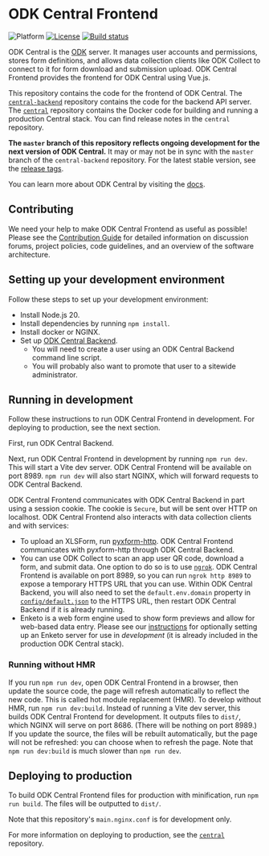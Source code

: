 <!--
Copyright 2017 ODK Central Developers
See the NOTICE file at the top-level directory of this distribution and at
https://github.com/getodk/central-frontend/blob/master/NOTICE.

This file is part of ODK Central. It is subject to the license terms in
the LICENSE file found in the top-level directory of this distribution and at
https://www.apache.org/licenses/LICENSE-2.0. No part of ODK Central,
including this file, may be copied, modified, propagated, or distributed
except according to the terms contained in the LICENSE file.
-->
# ODK Central Frontend

![Platform](https://img.shields.io/badge/platform-Vue.js-blue.svg)
[![License](https://img.shields.io/badge/license-Apache_2.0-blue.svg)](https://opensource.org/licenses/Apache-2.0)
[![Build status](https://circleci.com/gh/getodk/central-frontend.svg?style=shield)](https://circleci.com/gh/getodk/central-frontend)

ODK Central is the [ODK](https://getodk.org/) server. It manages user accounts and permissions, stores form definitions, and allows data collection clients like ODK Collect to connect to it for form download and submission upload. ODK Central Frontend provides the frontend for ODK Central using Vue.js.

This repository contains the code for the frontend of ODK Central. The [`central-backend`](https://github.com/getodk/central-backend) repository contains the code for the backend API server. The [`central`](https://github.com/getodk/central) repository contains the Docker code for building and running a production Central stack. You can find release notes in the `central` repository.

**The `master` branch of this repository reflects ongoing development for the next version of ODK Central.** It may or may not be in sync with the `master` branch of the `central-backend` repository. For the latest stable version, see the [release tags](https://github.com/getodk/central-frontend/releases).

You can learn more about ODK Central by visiting the [docs](https://docs.getodk.org/central-intro/).

## Contributing

We need your help to make ODK Central Frontend as useful as possible! Please see the [Contribution Guide](/CONTRIBUTING.md) for detailed information on discussion forums, project policies, code guidelines, and an overview of the software architecture.

## Setting up your development environment

Follow these steps to set up your development environment:

- Install Node.js 20.
- Install dependencies by running `npm install`.
- Install docker or NGINX.
- Set up [ODK Central Backend](https://github.com/getodk/central-backend).
  - You will need to create a user using an ODK Central Backend command line script.
  - You will probably also want to promote that user to a sitewide administrator.

## Running in development

Follow these instructions to run ODK Central Frontend in development. For deploying to production, see the next section.

First, run ODK Central Backend.

Next, run ODK Central Frontend in development by running `npm run dev`. This will start a Vite dev server. ODK Central Frontend will be available on port 8989. `npm run dev` will also start NGINX, which will forward requests to ODK Central Backend.

ODK Central Frontend communicates with ODK Central Backend in part using a session cookie. The cookie is `Secure`, but will be sent over HTTP on localhost. ODK Central Frontend also interacts with data collection clients and with services:

- To upload an XLSForm, run [pyxform-http](https://github.com/getodk/pyxform-http). ODK Central Frontend communicates with pyxform-http through ODK Central Backend.
- You can use ODK Collect to scan an app user QR code, download a form, and submit data. One option to do so is to use [`ngrok`](https://ngrok.com/download). ODK Central Frontend is available on port 8989, so you can run `ngrok http 8989` to expose a temporary HTTPS URL that you can use. Within ODK Central Backend, you will also need to set the `default.env.domain` property in [`config/default.json`](https://github.com/getodk/central-backend/blob/master/config/default.json) to the HTTPS URL, then restart ODK Central Backend if it is already running.
- Enketo is a web form engine used to show form previews and allow for web-based data entry. Please see our [instructions](/docs/enketo.md) for optionally setting up an Enketo server for use in _development_ (it is already included in the production ODK Central stack).

### Running without HMR

If you run `npm run dev`, open ODK Central Frontend in a browser, then update the source code, the page will refresh automatically to reflect the new code. This is called hot module replacement (HMR). To develop without HMR, run `npm run dev:build`. Instead of running a Vite dev server, this builds ODK Central Frontend for development. It outputs files to `dist/`, which NGINX will serve on port 8686. (There will be nothing on port 8989.) If you update the source, the files will be rebuilt automatically, but the page will not be refreshed: you can choose when to refresh the page. Note that `npm run dev:build` is much slower than `npm run dev`.

## Deploying to production

To build ODK Central Frontend files for production with minification, run `npm run build`. The files will be outputted to `dist/`.

Note that this repository's `main.nginx.conf` is for development only.

For more information on deploying to production, see the [`central`](https://github.com/getodk/central) repository.
